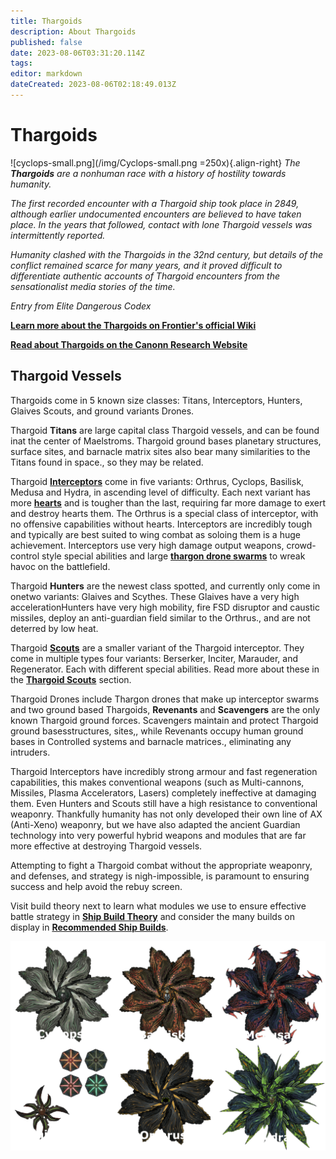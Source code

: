 ```yaml
---
title: Thargoids
description: About Thargoids
published: false
date: 2023-08-06T03:31:20.114Z
tags: 
editor: markdown
dateCreated: 2023-08-06T02:18:49.013Z
---
```


# Thargoids
![cyclops-small.png](/img/Cyclops-small.png =250x){.align-right}
*The **Thargoids** are a nonhuman race with a history of hostility towards humanity.*

*The first recorded encounter with a Thargoid ship took place in 2849, although earlier undocumented encounters are believed to have taken place. In the years that followed, contact with lone Thargoid vessels was intermittently reported.*

*Humanity clashed with the Thargoids in the 32nd century, but details of the conflict remained scarce for many years, and it proved difficult to differentiate authentic accounts of Thargoid encounters from the sensationalist media stories of the time.*

*Entry from Elite Dangerous Codex*

[**Learn more about the Thargoids on Frontier's official Wiki**](https://elite-dangerous.fandom.com/wiki/Thargoid)

[**Read about Thargoids on the Canonn Research Website**](https://canonn.science/codex/xeno-technology/)

## Thargoid Vessels

Thargoids come in 5 known <RL>size</RL> classes: Titans, Interceptors, Hunters, <RL>Glaives</RL> <NwT>Scouts</Nwt>, and <RL>ground variants</RL><NwT> Drones</NwT>.

Thargoid **Titans** are <NwT>large</NwT> capital class Thargoid vessels, and can be found <RL>in</RL><NwT>at</NwT> the center of Maelstroms. Thargoid <RL>ground bases</RL><NwT> planetary structures, surface sites, and barnacle matrix sites</NwT> also bear many similarities to the Titans found in space.<RL>, so they may be related.</RL>

Thargoid [**Interceptors**](/en/interceptors) come in five variants: Orthrus, Cyclops, Basilisk, Medusa and Hydra, in ascending level of difficulty. Each next variant has more [**hearts**](/en/hearts) and is tougher than the last, requiring <RL>far</RL> more damage <RL>to exert and </RL>destroy <RL>hearts</RL><NwT> them</NwT>. The Orthrus is a special class of interceptor<RL>, with no offensive capabilities</RL> <NwT>without hearts.</NwT>
<RL>Interceptors are incredibly tough and typically are best suited to wing combat as soloing them is a huge achievement.</RL> Interceptors use very high damage output weapons, crowd-control style special abilities and <RL>large</RL> [**thargon drone swarms**](/en/thargon-swarms) to wreak havoc on the battlefield.

Thargoid **Hunters** are the newest class spotted, and <RL>currently only</RL> come in <RL>one</RL><NwT>two</Nwt> variant<NwT>s</NwT>: Glaives and <NwT>Scythes</NwT>. <RL>These Glaives have a very high acceleration</RL><NwT>Hunters have very high mobility</NwT>, fire FSD disruptor and caustic missiles, deploy an anti-guardian field similar to the Orthrus<NwT>.</NwT><RL>, and are not deterred by low heat.</RL> 

Thargoid [**Scouts**](/en/scouts) are a smaller variant of the Thargoid interceptor<NwT>.</NwT> They come in <RL>multiple types</RL><NwT> four variants: Berserker, Inciter, Marauder, and Regenerator. Each </Nwt>with different special abilities. Read more about these in the [**Thargoid Scouts**](/en/scouts) section.

Thargoid <NwT>Drones include Thargon drones that make up interceptor swarms and two ground based Thargoids, </NwT>**Revenants** and **Scavengers** <RL>are the only known Thargoid ground forces</RL>. Scavengers maintain and protect Thargoid <RL>ground bases</RL><NwT>structures, sites,</NwT>, while Revenants occupy human ground bases in Controlled systems <NwT>and barnacle matrices.</NwT><RL>, eliminating any intruders.</RL>

 Thargoid Interceptors have incredibly strong armour and fast regeneration capabilities, this makes conventional weapons (such as Multi-cannons, Missiles, Plasma Accelerators, Lasers) completely ineffective at damaging them. Even Hunters and Scouts still have a high resistance to conventional weaponry. Thankfully humanity has not only developed their own line of AX (Anti-Xeno) weaponry, but we have also adapted the ancient Guardian technology into very powerful hybrid weapons and modules that are far more effective at destroying Thargoid vessels.
 
Attempting <RL>to fight a</RL> Thargoid<NwT> combat</NwT> with<RL>out</RL> the appropriate weaponry<NwT>,</NwT><RL> and</RL> defenses<NwT>, and strategy</NwT> <RL>is nigh-impossible,</RL> <NwT>is paramount to ensuring success and help avoid the rebuy screen.</NwT> 

<NwT>Visit build theory next to learn what modules we use to ensure effective battle strategy in </NwT>[**Ship Build Theory**](/en/shipbuildtheory) <NwT>and consider the many builds on display in </NwT>[**Recommended Ship Builds**](/en/builds).

![thargoids.png](/img/thargoids/thargoids.png)